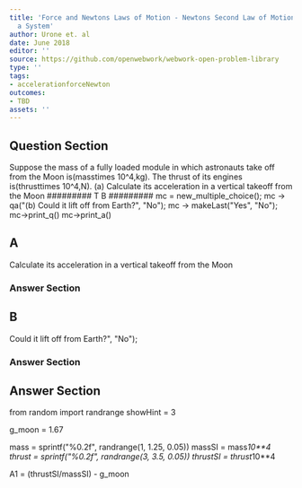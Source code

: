 ```yaml
---
title: 'Force and Newtons Laws of Motion - Newtons Second Law of Motion: Concept of
  a System'
author: Urone et. al
date: June 2018
editor: ''
source: https://github.com/openwebwork/webwork-open-problem-library
type: ''
tags:
- accelerationforceNewton
outcomes:
- TBD
assets: ''
---
```


## Question Section 

Suppose the mass of a fully loaded module in which astronauts take off from the Moon is(masstimes 10^4,kg). The thrust of its engines is(thrusttimes 10^4,N). 
(a) Calculate its acceleration in a vertical takeoff from the Moon
######### T B #########
mc = new_multiple_choice();
mc -> qa("(b) Could it lift off from Earth?", "No");
mc -> makeLast("Yes", "No");
 mc->print_q()
 mc->print_a()

## A
Calculate its acceleration in a vertical takeoff from the Moon
### Answer Section
## B
Could it lift off from Earth?", "No");
### Answer Section


## Answer Section

from random import randrange
showHint = 3

g_moon = 1.67

mass = sprintf("%0.2f", randrange(1, 1.25, 0.05))
massSI  = mass*10**4
thrust = sprintf("%0.2f", randrange(3, 3.5, 0.05))
thrustSI = thrust*10**4

A1 = (thrustSI/massSI) - g_moon
